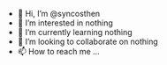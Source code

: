 - 👋 Hi, I’m @syncosthen
- 👀 I’m interested in nothing
- 🌱 I’m currently learning nothing
- 💞️ I’m looking to collaborate on nothing
- 📫 How to reach me ...

<!---
syncosthen/syncosthen is a ✨ special ✨ repository because its `README.md` (this file) appears on your GitHub profile.
You can click the Preview link to take a look at your changes.
--->
